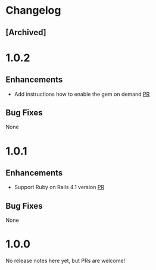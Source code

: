 # Changelog

## [Archived]

1.0.2
=====

Enhancements
------------

- Add instructions how to enable the gem on demand [PR](https://github.com/evrone/migration_opener/pull/2)

Bug Fixes
---------

None

1.0.1
=====

Enhancements
------------

- Support Ruby on Rails 4.1 version [PR](https://github.com/evrone/migration_opener/pull/1)

Bug Fixes
---------

None

1.0.0
=====

No release notes here yet, but PRs are welcome!

